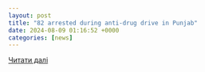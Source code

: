```yaml
---
layout: post
title: "82 arrested during anti-drug drive in Punjab"
date: 2024-08-09 01:16:52 +0000
categories: [news]
---
```


[Читати далі](https://www.msn.com/en-in/news/India/82-arrested-during-anti-drug-drive-in-punjab/ar-AA1oql65)
